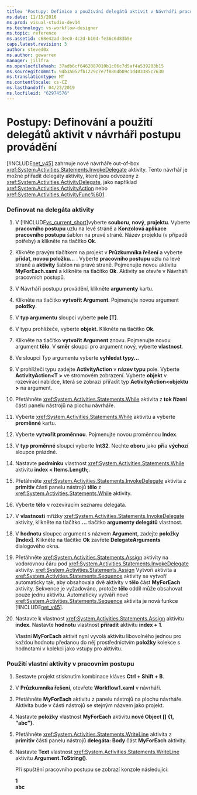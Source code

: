 ```yaml
---
title: 'Postupy: Definice a používání delegátů aktivit v Návrháři pracovních postupů | Dokumentace Microsoftu'
ms.date: 11/15/2016
ms.prod: visual-studio-dev14
ms.technology: vs-workflow-designer
ms.topic: reference
ms.assetid: c68e42ad-3ec0-4c2d-b104-fe36c6d83b5e
caps.latest.revision: 3
author: steved0x
ms.author: gewarren
manager: jillfra
ms.openlocfilehash: 37adb6cf6462887010b1c06c7d5af4a539203b15
ms.sourcegitcommit: 94b3a052fb1229c7e7f8804b09c1d403385c7630
ms.translationtype: MT
ms.contentlocale: cs-CZ
ms.lasthandoff: 04/23/2019
ms.locfileid: "62974576"
---
```

# <a name="how-to-define-and-consume-activity-delegates-in-the-workflow-designer"></a>Postupy: Definování a použití delegátů aktivit v návrháři postupu provádění
[!INCLUDE[net_v45](../includes/net-v45-md.md)] zahrnuje nové návrháře out-of-box <xref:System.Activities.Statements.InvokeDelegate> aktivity. Tento návrhář je možné přiřadit delegáty aktivity, které jsou odvozeny z <xref:System.Activities.ActivityDelegate>, jako například <xref:System.Activities.ActivityAction> nebo <xref:System.Activities.ActivityFunc%601>.  
  
### <a name="define-an-activity-delegate"></a>Definovat na delegáta aktivity  
  
1. V [!INCLUDE[vs_current_short](../includes/vs-current-short-md.md)]vyberte **souboru**, **nový**, **projektu**. Vyberte **pracovního postupu** uzlu na levé straně a **Konzolová aplikace pracovního postupu** šablon na pravé straně. Název projektu (v případě potřeby) a klikněte na tlačítko **Ok**.  
  
2. Klikněte pravým tlačítkem na projekt v **Průzkumníka řešení** a vyberte **přidat**, **novou položku...** . Vyberte **pracovního postupu** uzlu na levé straně a **aktivity** šablon na pravé straně. Pojmenujte novou aktivitu **MyForEach.xaml** a klikněte na tlačítko **Ok**. Aktivity se otevře v Návrháři pracovních postupů.  
  
3. V Návrháři postupu provádění, klikněte **argumenty** kartu.  
  
4. Klikněte na tlačítko **vytvořit Argument**. Pojmenujte novou argument **položky**.  
  
5. V **typ argumentu** sloupci vyberte **pole [T]**.  
  
6. V typu prohlížeče, vyberte **objekt**. Klikněte na tlačítko **Ok**.  
  
7. Klikněte na tlačítko **vytvořit Argument** znovu. Pojmenujte novou argument **tělo**. V **směr** sloupci pro argument nový, vyberte **vlastnost**.  
  
8. Ve sloupci Typ argumentu vyberte **vyhledat typy...**  
  
9. V prohlížeči typu zadejte **ActivityAction** v **název typu** pole. Vyberte **ActivityAction\<T >** ve stromovém zobrazení. Vyberte **objekt** v rozevírací nabídce, která se zobrazí přiřadit typ **ActivityAction\<objektu >** na argument.  
  
10. Přetáhněte <xref:System.Activities.Statements.While> aktivita z **tok řízení** části panelu nástrojů na plochu návrháře.  
  
11. Vyberte <xref:System.Activities.Statements.While> aktivitu a vyberte **proměnné** kartu.  
  
12. Vyberte **vytvořit proměnnou**. Pojmenujte novou proměnnou **Index**.  
  
13. V **typ proměnné** sloupci vyberte **Int32**. Nechte **oboru** jako **při**a **výchozí** sloupce prázdné.  
  
14. Nastavte **podmínku** vlastnost <xref:System.Activities.Statements.While> aktivitu **index < Items.Length;**.  
  
15. Přetáhněte <xref:System.Activities.Statements.InvokeDelegate> aktivita z **primitiv** části panelu nástrojů **tělo** z <xref:System.Activities.Statements.While> aktivity.  
  
16. Vyberte **tělo** v rozevíracím seznamu delegáta.  
  
17. V **vlastnosti** mřížky <xref:System.Activities.Statements.InvokeDelegate> aktivity, klikněte na tlačítko **...** tlačítko **argumenty delegátů** vlastnost.  
  
18. V **hodnotu** sloupec argument s názvem **Argument**, zadejte **položky [Index]**. Klikněte na tlačítko **Ok** zavřete **DelegateArguments** dialogového okna.  
  
19. Přetáhněte <xref:System.Activities.Statements.Assign> aktivity na vodorovnou čáru pod <xref:System.Activities.Statements.InvokeDelegate> aktivity. <xref:System.Activities.Statements.Assign> Vytvoří aktivita a <xref:System.Activities.Statements.Sequence> aktivity se vytvoří automaticky tak, aby obsahovala dvě aktivity v **tělo** část **MyForEach** aktivity. Sekvence je vyžadováno, protože **tělo** oddíl může obsahovat pouze jednu aktivitu. Automaticky vytváří nové <xref:System.Activities.Statements.Sequence> aktivita je nová funkce [!INCLUDE[net_v45](../includes/net-v45-md.md)].  
  
20. Nastavte **k** vlastnost <xref:System.Activities.Statements.Assign> aktivitu **index**. Nastavte **hodnotu** vlastnost **přiřadit** aktivitu **index + 1**.  
  
    Vlastní **MyForEach** aktivit nyní vyvolá aktivitu libovolného jednou pro každou hodnotu předanou do něj prostřednictvím **položky** kolekce s hodnotami v kolekci jako vstupy pro aktivitu.  
  
### <a name="use-the-custom-activity-in-a-workflow"></a>Použití vlastní aktivity v pracovním postupu  
  
1. Sestavte projekt stisknutím kombinace kláves **Ctrl + Shift + B**.  
  
2. V **Průzkumníka řešení**, otevřete **Workflow1.xaml** v návrháři.  
  
3. Přetáhněte **MyForEach** aktivitu z panelu nástrojů na plochu návrháře. Aktivita bude v části nástrojů se stejným názvem jako projekt.  
  
4. Nastavte **položky** vlastnost **MyForEach** aktivitu **nové Object [] {1, "abc"}**.  
  
5. Přetáhněte <xref:System.Activities.Statements.WriteLine> aktivita z **primitiv** části panelu nástrojů **delegáta: Body** část **MyForEach** aktivity.  
  
6. Nastavte **Text** vlastnost <xref:System.Activities.Statements.WriteLine> aktivitu **Argument.ToString()**.  
  
   Při spuštění pracovního postupu se zobrazí konzole následující:  
  
   **1**   
   **abc**